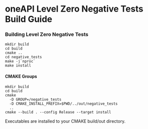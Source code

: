 # oneAPI Level Zero Negative Tests Build Guide

### Building Level Zero Negative Tests

```
mkdir build
cd build
cmake ..
cd negative_tests
make -j`nproc`
make install
```

#### CMAKE Groups

```
mkdir build
cd build
cmake
  -D GROUP=/negative_tests
  -D CMAKE_INSTALL_PREFIX=$PWD/../out/negative_tests
  ..
cmake --build . --config Release --target install
```

Executables are installed to your CMAKE build/out directory.
